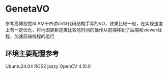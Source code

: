 # GenetaVO
参考高博视觉SLAM十四讲ch13代码结构手写的VO，效果比较一般，在实现速度上有一定优化，将地图更新这类比较吃时间的操作从前端移到了后端和viewer线程，加速前端线程的运行

## 环境主要配置参考
Ubuntu24.04
ROS2 jazzy
OpenCV 4.10.0


